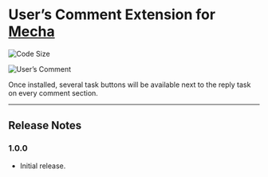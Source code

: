 User&rsquo;s Comment Extension for [Mecha](https://github.com/mecha-cms/mecha)
==============================================================================

![Code Size](https://img.shields.io/github/languages/code-size/mecha-cms/x.user.comment?color=%23444&style=for-the-badge)

![User&rsquo;s Comment](https://user-images.githubusercontent.com/1669261/110820758-fa9fae80-82c1-11eb-9e3d-ec117a7f01bc.png)

Once installed, several task buttons will be available next to the reply task on every comment section.

---

Release Notes
-------------

### 1.0.0

 - Initial release.